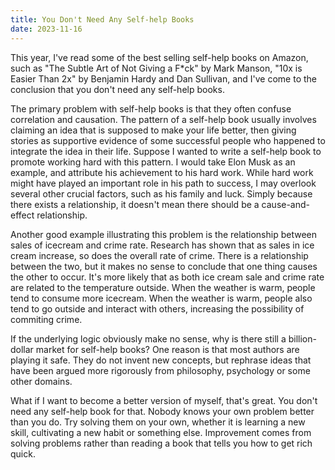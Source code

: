 ```yaml
---
title: You Don't Need Any Self-help Books
date: 2023-11-16
---
```


This year, I've read some of the best selling self-help books on Amazon, such as
"The Subtle Art of Not Giving a F*ck" by Mark Manson, "10x is Easier Than 2x" by
Benjamin Hardy and Dan Sullivan, and I've come to the conclusion that you don't
need any self-help books.

The primary problem with self-help books is that they often confuse correlation
and causation. The pattern of a self-help book usually involves claiming an idea
that is supposed to make your life better, then giving stories as supportive
evidence of some successful people who happened to integrate the idea in their
life. Suppose I wanted to write a self-help book to promote working hard with
this pattern. I would take Elon Musk as an example, and attribute his
achievement to his hard work. While hard work might have played an important
role in his path to success, I may overlook several other crucial factors, such
as his family and luck. Simply because there exists a relationship, it doesn't
mean there should be a cause-and-effect relationship.

Another good example illustrating this problem is the relationship between sales
of icecream and crime rate. Research has shown that as sales in ice cream
increase, so does the overall rate of crime. There is a relationship between the
two, but it makes no sense to conclude that one thing causes the other to occur.
It's more likely that as both ice cream sale and crime rate are related to the
temperature outside. When the weather is warm, people tend to consume more
icecream. When the weather is warm, people also tend to go outside and interact
with others, increasing the possibility of commiting crime.

If the underlying logic obviously make no sense, why is there still a
billion-dollar market for self-help books? One reason is that most authors are
playing it safe. They do not invent new concepts, but rephrase ideas that have
been argued more rigorously from philosophy, psychology or some other domains.

What if I want to become a better version of myself, that's great. You don't
need any self-help book for that. Nobody knows your own problem better than you
do. Try solving them on your own, whether it is learning a new skill,
cultivating a new habit or something else. Improvement comes from solving
problems rather than reading a book that tells you how to get rich quick.
